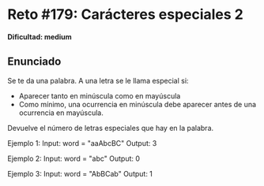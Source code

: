 # Reto #179: Carácteres especiales 2

#### Dificultad: medium

## Enunciado

Se te da una palabra. A una letra se le llama especial si:

- Aparecer tanto en minúscula como en mayúscula
- Como mínimo, una ocurrencia en minúscula debe aparecer antes de una ocurrencia en mayúscula.

Devuelve el número de letras especiales que hay en la palabra.

Ejemplo 1:
Input: word = "aaAbcBC"
Output: 3

Ejemplo 2:
Input: word = "abc"
Output: 0

Ejemplo 3:
Input: word = "AbBCab"
Output: 1
